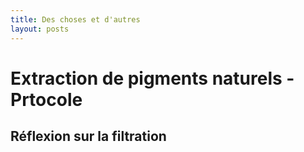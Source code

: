 ```yaml
---
title: Des choses et d'autres
layout: posts
---
```


# Extraction de pigments naturels - Prtocole

## Réflexion sur la filtration

